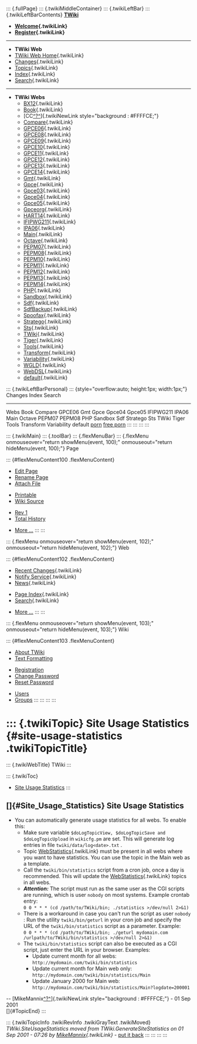 ::: {.fullPage}
::: {.twikiMiddleContainer}
::: {.twikiLeftBar}
::: {.twikiLeftBarContents}
**[TWiki](http://TWiki.org/)**

-   **[Welcome](WelcomeGuest){.twikiLink}**
-   **[Register](TWikiRegistration){.twikiLink}**

------------------------------------------------------------------------

-   **TWiki Web**
-   [TWiki Web Home](WebHome){.twikiLink}
-   [Changes](WebChanges){.twikiLink}
-   [Topics](WebTopicList){.twikiLink}
-   [Index](WebIndex){.twikiLink}
-   [Search](WebSearch){.twikiLink}

------------------------------------------------------------------------

-   **TWiki Webs**
    -   [BX12](../BX12/WebHome){.twikiLink}
    -   [Book](../Book/WebHome){.twikiLink}
    -   [CC[^?^](http://www.program-transformation.org/edit/CC/WebHome?topicparent=TWiki.SiteUsageStatistics)]{.twikiNewLink
        style="background : #FFFFCE;"}
    -   [Compare](../Compare/WebHome){.twikiLink}
    -   [GPCE06](../GPCE06/WebHome){.twikiLink}
    -   [GPCE08](../GPCE08/WebHome){.twikiLink}
    -   [GPCE09](../GPCE09/WebHome){.twikiLink}
    -   [GPCE10](../GPCE10/WebHome){.twikiLink}
    -   [GPCE11](../GPCE11/WebHome){.twikiLink}
    -   [GPCE12](../GPCE12/WebHome){.twikiLink}
    -   [GPCE13](../GPCE13/WebHome){.twikiLink}
    -   [GPCE14](../GPCE14/WebHome){.twikiLink}
    -   [Gmt](../Gmt/WebHome){.twikiLink}
    -   [Gpce](../Gpce/WebHome){.twikiLink}
    -   [Gpce03](http://www.program-transformation.org/Gpce03/WebHome){.twikiLink}
    -   [Gpce04](../Gpce04/WebHome){.twikiLink}
    -   [Gpce05](../Gpce05/WebHome){.twikiLink}
    -   [Gpceorg](../Gpceorg/WebHome){.twikiLink}
    -   [HART14](../HART14/WebHome){.twikiLink}
    -   [IFIPWG211](http://www.program-transformation.org/IFIPWG211/WebHome){.twikiLink}
    -   [IPA06](../IPA06/WebHome){.twikiLink}
    -   [Main](../Main/WebHome){.twikiLink}
    -   [Octave](../Octave/WebHome){.twikiLink}
    -   [PEPM07](../PEPM07/WebHome){.twikiLink}
    -   [PEPM08](../PEPM08/WebHome){.twikiLink}
    -   [PEPM10](../PEPM10/WebHome){.twikiLink}
    -   [PEPM11](../PEPM11/WebHome){.twikiLink}
    -   [PEPM12](../PEPM12/WebHome){.twikiLink}
    -   [PEPM13](../PEPM13/WebHome){.twikiLink}
    -   [PEPM14](../PEPM14/WebHome){.twikiLink}
    -   [PHP](../PHP/WebHome){.twikiLink}
    -   [Sandbox](../Sandbox/WebHome){.twikiLink}
    -   [Sdf](../Sdf/WebHome){.twikiLink}
    -   [SdfBackup](../SdfBackup/WebHome){.twikiLink}
    -   [Spoofax](../Spoofax/WebHome){.twikiLink}
    -   [Stratego](../Stratego/WebHome){.twikiLink}
    -   [Sts](../Sts/WebHome){.twikiLink}
    -   [TWiki](WebHome){.twikiLink}
    -   [Tiger](../Tiger/WebHome){.twikiLink}
    -   [Tools](../Tools/WebHome){.twikiLink}
    -   [Transform](../Transform/WebHome){.twikiLink}
    -   [Variability](../Variability/WebHome){.twikiLink}
    -   [WGLD](../WGLD/WebHome){.twikiLink}
    -   [WebDSL](../WebDSL/WebHome){.twikiLink}
    -   [default](DefaultWebHome){.twikiLink}

::: {.twikiLeftBarPersonal}
::: {style="overflow:auto; height:1px; width:1px;"}
Changes Index Search

------------------------------------------------------------------------

Webs Book Compare GPCE06 Gmt Gpce Gpce04 Gpce05 IFIPWG211 IPA06 Main
Octave PEPM07 PEPM08 PHP Sandbox Sdf Stratego Sts TWiki Tiger Tools
Transform Variability default
[porn](http://www.estrategiavirtual.com/adult/) [free
porn](http://www.estrategiavirtual.com/free/)
:::
:::
:::
:::

::: {.twikiMain}
::: {.toolBar}
::: {.flexMenuBar}
::: {.flexMenu onmouseover="return showMenu(event, 100);" onmouseout="return hideMenu(event, 100);"}
Page

::: {#flexMenuContent100 .flexMenuContent}
-   [Edit
    Page](http://www.program-transformation.org/edit/TWiki/SiteUsageStatistics?t=1536827492)
-   [Rename
    Page](http://www.program-transformation.org/rename/TWiki/SiteUsageStatistics)
-   [Attach
    File](http://www.program-transformation.org/attach/TWiki/SiteUsageStatistics)

<!-- -->

-   [Printable](http://www.program-transformation.org/view/TWiki/SiteUsageStatistics?skin=print.pattern)
-   [Wiki
    Source](http://www.program-transformation.org/view/TWiki/SiteUsageStatistics?skin=text&raw=on&contenttype=text/plain)

<!-- -->

-   [Rev
    1](http://www.program-transformation.org/view/TWiki/SiteUsageStatistics?rev=1.1)
-   [Total
    History](http://www.program-transformation.org/rdiff/TWiki/SiteUsageStatistics)

<!-- -->

-   [More
    \...](http://www.program-transformation.org/oops/TWiki/SiteUsageStatistics?template=oopsmore&param1=1.1&param2=1.1)
:::
:::

::: {.flexMenu onmouseover="return showMenu(event, 102);" onmouseout="return hideMenu(event, 102);"}
Web

::: {#flexMenuContent102 .flexMenuContent}
-   [Recent Changes](WebChanges){.twikiLink}
-   [Notify Service](WebNotify){.twikiLink}
-   [News](WebNews){.twikiLink}

<!-- -->

-   [Page Index](WebIndex){.twikiLink}
-   [Search](WebSearch){.twikiLink}

<!-- -->

-   [More
    \...](http://www.program-transformation.org/oops/TWiki/SiteUsageStatistics?template=oopsmore&param1=1.1&param2=1.1)
:::
:::

::: {.flexMenu onmouseover="return showMenu(event, 103);" onmouseout="return hideMenu(event, 103);"}
Wiki

::: {#flexMenuContent103 .flexMenuContent}
-   [About
    TWiki](http://www.program-transformation.org/view/TWiki/WebHome)
-   [Text
    Formatting](http://www.program-transformation.org/view/TWiki/TextFormattingRules)

<!-- -->

-   [Registration](http://www.program-transformation.org/view/TWiki/TWikiRegistration)
-   [Change
    Password](http://www.program-transformation.org/view/TWiki/ChangePassword)
-   [Reset
    Password](http://www.program-transformation.org/view/TWiki/ResetPassword)

<!-- -->

-   [Users](http://www.program-transformation.org/view/Main/TWikiUsers)
-   [Groups](http://www.program-transformation.org/view/Main/TWikiGroups)
:::
:::
:::
:::

::: {.twikiTopic}
Site Usage Statistics {#site-usage-statistics .twikiTopicTitle}
=====================

::: {.twikiWebTitle}
TWiki
:::

::: {.twikiToc}
-   [Site Usage Statistics](SiteUsageStatistics#Site_Usage_Statistics)
:::

[]{#Site_Usage_Statistics} Site Usage Statistics
------------------------------------------------

-   You can automatically generate usage statistics for all webs. To
    enable this:
    -   Make sure variable
        `$doLogTopicView, $doLogTopicSave and $doLogTopicUpload` in
        `wikicfg.pm` are set. This will generate log entries in file
        `twiki/data/log<date>.txt` .
    -   Topic [WebStatistics](WebStatistics){.twikiLink} must be present
        in all webs where you want to have statistics. You can use the
        topic in the Main web as a template.
    -   Call the `twiki/bin/statistics` script from a cron job, once a
        day is recommended. This will update the
        [WebStatistics](WebStatistics){.twikiLink} topics in all webs.
    -   ***Attention:*** The script must run as the same user as the CGI
        scripts are running, which is user `nobody` on most systems.
        Example crontab entry:\
        `0 0 * * * (cd /path/to/TWiki/bin; ./statistics >/dev/null 2>&1)`
    -   There is a workaround in case you can\'t run the script as user
        `nobody` : Run the utility `twiki/bin/geturl` in your cron job
        and specify the URL of the `twiki/bin/statistics` script as a
        parameter. Example:\
        `0 0 * * * (cd /path/to/TWiki/bin; ./geturl mydomain.com /urlpath/to/TWiki/bin/statistics >/dev/null 2>&1)`
    -   The `twiki/bin/statistics` script can also be executed as a CGI
        script, just enter the URL in your browser. Examples:
        -   Update current month for all webs:\
            `http://mydomain.com/twiki/bin/statistics`
        -   Update current month for Main web only:\
            `http://mydomain.com/twiki/bin/statistics/Main`
        -   Update January 2000 for Main web:\
            `http://mydomain.com/twiki/bin/statistics/Main?logdate=200001`

\--
[MikeMannix[^?^](http://www.program-transformation.org/edit/TWiki/MikeMannix?topicparent=TWiki.SiteUsageStatistics)]{.twikiNewLink
style="background : #FFFFCE;"} - 01 Sep 2001\
[]{#TopicEnd}
:::

::: {.twikiTopicInfo .twikiRevInfo .twikiGrayText .twikiMoved}
*TWiki.SiteUsageStatistics moved from TWiki.GenerateSiteStatistics on 01
Sep 2001 - 07:26 by [MikeMannix](../Main/MikeMannix){.twikiLink}* - [put
it
back](http://www.program-transformation.org/rename/TWiki/SiteUsageStatistics?newweb=TWiki&newtopic=GenerateSiteStatistics&confirm=on "Click to move topic back to previous location, with option to change references.")
:::
:::
:::
:::
